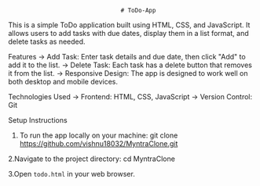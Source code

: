                                     # ToDo-App


This is a simple ToDo application built using HTML, CSS, and JavaScript. It allows users to add tasks with due dates, display them in a list format, and delete tasks as needed.

Features
->  Add Task: Enter task details and due date, then click "Add" to add it to the list.
->  Delete Task: Each task has a delete button that removes it from the list.
->  Responsive Design: The app is designed to work well on both desktop and mobile devices.


Technologies Used
->  Frontend: HTML, CSS, JavaScript
->  Version Control: Git


Setup Instructions
1. To run the app locally on your machine:
    git clone https://github.com/vishnu18032/MyntraClone.git

2.Navigate to the project directory:
  cd MyntraClone
  
3.Open `todo.html` in your web browser.


















